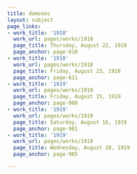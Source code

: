 ```yaml
---
title: damsons
layout: subject
page_links:
- work_title: '1918'
  work_url: pages/works/1918
  page_title: Thursday, August 22, 1918
  page_anchor: page-610
- work_title: '1918'
  work_url: pages/works/1918
  page_title: Friday, August 23, 1918
  page_anchor: page-611
- work_title: '1919'
  work_url: pages/works/1919
  page_title: Friday, August 15, 1919
  page_anchor: page-980
- work_title: '1919'
  work_url: pages/works/1919
  page_title: Saturday, August 16, 1919
  page_anchor: page-981
- work_title: '1919'
  work_url: pages/works/1919
  page_title: Wednesday, August 20, 1919
  page_anchor: page-985

---
```

